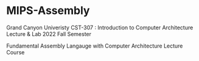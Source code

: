 # MIPS-Assembly
Grand Canyon Univeristy CST-307 : Introduction to Computer Architecture Lecture &amp; Lab
2022 Fall Semester

Fundamental Assembly Langauge with Computer Architecture Lecture Course


